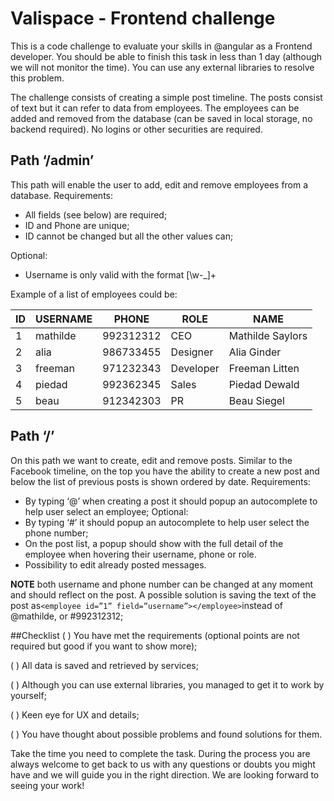 # Valispace - Frontend challenge

This is a code challenge to evaluate your skills in @angular as a Frontend developer. You should be able to finish this task in less than 1 day (although we will not monitor the time). You can use any external libraries to resolve this problem.

The challenge consists of creating a simple post timeline. The posts consist of text but it can refer to data from employees. The employees can be added and removed from the database (can be saved in local storage, no backend required). No logins or other securities are required.

## Path ‘/admin’

This path will enable the user to add, edit and remove employees from a database.
Requirements:
- All fields (see below) are required;
- ID and Phone are unique;
- ID cannot be changed but all the other values can;

Optional:
- Username is only valid with the format ​[\w-_]+

Example of a list of employees could be:

| ID |  USERNAME  |  PHONE    |    ROLE    |     NAME | 
| ------ | ------ | ------ | ------ | ------ |
| 1 | mathilde | 992312312 | CEO |  Mathilde Saylors| 
| 2 | alia |  986733455 | Designer | Alia Ginder| 
| 3 | freeman |  971232343 | Developer|  Freeman Litten| 
| 4 | piedad |  992362345 | Sales | Piedad Dewald| 
| 5 | beau |  912342303 | PR | Beau Siegel| 











## Path ‘/’

On this path we want to create, edit and remove posts. Similar to the Facebook timeline, on the top you have the ability to create a new post and below the list of previous posts is shown ordered by date.
Requirements:
- By typing ‘@’ when creating a post it should popup an autocomplete to help user
select an employee;
Optional:
- By typing ‘#’ it should popup an autocomplete to help user select the phone number;
- On the post list, a popup should show with the full detail of the employee when
hovering their username, phone or role.
- Possibility to edit already posted messages.

**NOTE**​ 
both username and phone number can be changed at any moment and should reflect on the post. A possible solution is saving the text of the post as ​```<employee id=”1” field=”username”></employee>​``` instead of @mathilde, or #​992312312;


##Checklist
  ( ) You have met the requirements (optional points are not required but good if you want to show more);
  
  ( ) All data is saved and retrieved by services;
  
  ( ) Although you can use external libraries, you managed to get it to work by yourself;
  
  ( ) Keen eye for UX and details;
  
  ( ) You have thought about possible problems and found solutions for them.
  
  Take the time you need to complete the task. During the process you are always welcome to get back to us with any questions or doubts you might have and we will guide you in the right direction. We are looking forward to seeing your work!
